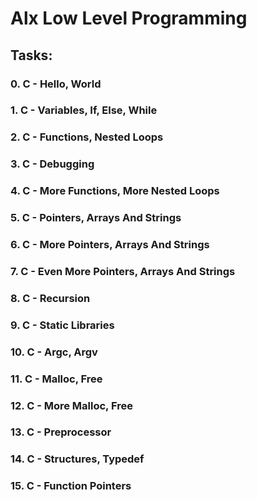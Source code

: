 # Alx Low Level Programming


## Tasks:

### 0. C - Hello, World

### 1. C - Variables, If, Else, While

### 2. C - Functions, Nested Loops

### 3. C - Debugging

### 4. C - More Functions, More Nested Loops

### 5. C - Pointers, Arrays And Strings

### 6. C - More Pointers, Arrays And Strings

### 7. C - Even More Pointers, Arrays And Strings

### 8. C - Recursion

### 9. C - Static Libraries

### 10. C - Argc, Argv

### 11. C - Malloc, Free

### 12. C - More Malloc, Free

### 13. C - Preprocessor

### 14. C - Structures, Typedef

### 15. C - Function Pointers
